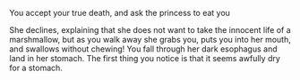You accept your true death, and ask the princess to eat you

She declines, explaining that she does not want to take the innocent
life of a marshmallow, but as you walk away she grabs you, puts you into 
her mouth, and swallows without chewing!
You fall through her dark esophagus and land in her stomach.
The first thing you notice is that it seems awfully dry for a stomach.